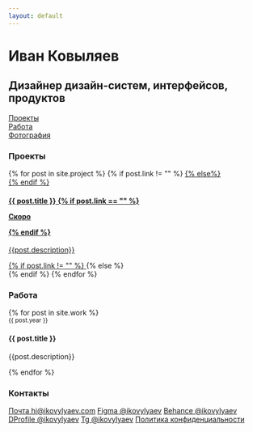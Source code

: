 ```yaml
---
layout: default
---
```

<div class='container-fluid'>
    <div class='row'>
        <div class='col-md-8 col-12'>
            <h1 class='main-color'>Иван Ковыляев</h1>
            <h2 class='h1'>Дизайнер дизайн-систем, интерфейсов, продуктов</h2>
        </div>
        <div class='col-md-4 col-12'>
            <a href='{{site.url}}/projects'>Проекты</a><br>
            <a href='{{site.url}}/work'>Работа</a><br>
            <a href='{{site.url}}/photo'>Фотография</a>
        </div>
    </div>
    <div class='row'>   
        <div class='col-md-4'>
        <h3>Проекты</h3>
        {% for post in site.project %}
            {% if post.link != "" %}
                <a href="{{ post.link }}" target="blank">
            {% else%}
                <div>
            {% endif %}
                <h4>{{ post.title }} 
                {% if post.link == "" %}
                    <p class='badge'>Скоро</p>
                {% endif %}
                </h4>
                <p>{{post.description}}</p>
            {% if post.link != "" %}
                </a>
            {% else %}
                </div>
            {% endif %}
        {% endfor %}
        </div>
    </div>
    <div class='row'>   
        <div class='col-md-4'>
        <h3>Работа</h3>
        {% for post in site.work %}
            <div>
                <small>{{ post.year }}</small>
                <h4>{{ post.title }}</h4>
                <p>{{post.description}}</p>
            </div>
        {% endfor %}
        </div>
    </div>
    <div class='row'>   
        <div class='col-md-4'>
        <h3>Контакты</h3>
        <a class='mt-3' href='mailto:hi@ikovylyaev.com' target="_blank">Почта hi@ikovylyaev.com</a>
        <a href='https://figma.com/@ikovylyaev' target="_blank">Figma @ikovylyaev</a>
        <a href='https://behance.net/ikovylyaev' target="_blank">Behance @ikovylyaev</a>
        <a href='https://dprofile.ru/ikovylyaev' target="_blank">DProfile @ikovylyaev</a>
        <a href='https://t.me/ikovylyaev' target="_blank">Tg @ikovylyaev</a>
        <a class='mt-5 link-small' href='{{site.url}}/policy' target="">Политика конфиденциальности</a>
        </div>
    </div>
</div>
